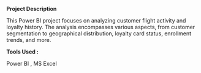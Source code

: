 **Project Description**

This Power BI project focuses on analyzing customer flight activity and loyalty history.
The analysis encompasses various aspects, from customer segmentation to geographical distribution, loyalty card status, enrollment trends, and more. 

**Tools Used :**

Power BI , MS Excel 
